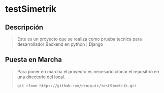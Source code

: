 # testSimetrik

## Descripción
> Este es un proyecto que se realiza como prueba tecnica para desarrollador Backend en python | Django

## Puesta en Marcha
> Para poner en marcha el proyecto es necesario clonar el repositrio en una directorio del local.
> ```
> git clone https://github.com/dcorquir/testSimetrik.git
> ```
